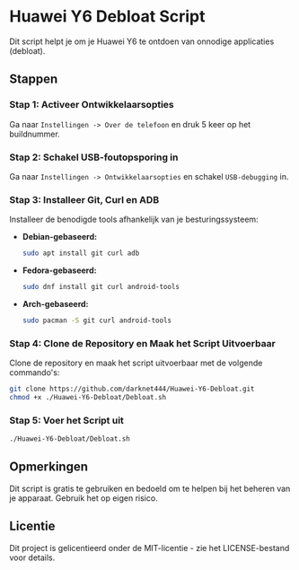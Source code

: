 # Huawei Y6 Debloat Script

Dit script helpt je om je Huawei Y6 te ontdoen van onnodige applicaties (debloat).

## Stappen

### Stap 1: Activeer Ontwikkelaarsopties
Ga naar `Instellingen -> Over de telefoon` en druk 5 keer op het buildnummer.

### Stap 2: Schakel USB-foutopsporing in
Ga naar `Instellingen -> Ontwikkelaarsopties` en schakel `USB-debugging` in.

### Stap 3: Installeer Git, Curl en ADB
Installeer de benodigde tools afhankelijk van je besturingssysteem:

- **Debian-gebaseerd:**
    ```sh
    sudo apt install git curl adb
    ```
- **Fedora-gebaseerd:**
    ```sh
    sudo dnf install git curl android-tools
    ```
- **Arch-gebaseerd:**
    ```sh
    sudo pacman -S git curl android-tools
    ```

### Stap 4: Clone de Repository en Maak het Script Uitvoerbaar
Clone de repository en maak het script uitvoerbaar met de volgende commando's:
```sh
git clone https://github.com/darknet444/Huawei-Y6-Debloat.git
chmod +x ./Huawei-Y6-Debloat/Debloat.sh
```
### Stap 5: Voer het Script uit
```sh
./Huawei-Y6-Debloat/Debloat.sh
```

## Opmerkingen
Dit script is gratis te gebruiken en bedoeld om te helpen bij het beheren van je apparaat. Gebruik het op eigen risico.

## Licentie
Dit project is gelicentieerd onder de MIT-licentie - zie het LICENSE-bestand voor details.
